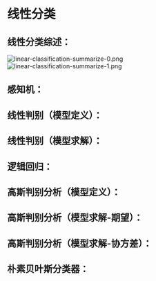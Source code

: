 # 线性分类

## 线性分类综述：

![linear-classification-summarize-0.png](../../assets/images/artificial-intelligence/machine-learning/linear-classification-summarize-0.png)
![linear-classification-summarize-1.png](../../assets/images/artificial-intelligence/machine-learning/linear-classification-summarize-1.png)
                                               


## 感知机：


## 线性判别（模型定义）：


## 线性判别（模型求解）：

## 逻辑回归：

## 高斯判别分析（模型定义）：

## 高斯判别分析（模型求解-期望）：

## 高斯判别分析（模型求解-协方差）：

## 朴素贝叶斯分类器：